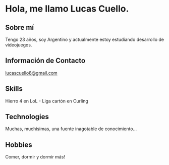 # Hola, me llamo Lucas Cuello.

## Sobre mí

Tengo 23 años, soy Argentino y actualmente estoy estudiando desarrollo de videojuegos.

## Información de Contacto

lucascuello8@gmail.com

## Skills

Hierro 4 en LoL - Liga cartón en Curling

## Technologies

Muchas, muchísimas, una fuente inagotable de conocimiento...

## Hobbies

Comer, dormir y dormir más!


